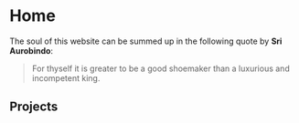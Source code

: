 # Home

The soul of this website can be summed up in the following quote by **Sri Aurobindo**:

> For thyself it is greater to be a good shoemaker than a luxurious and incompetent king.



## Projects

